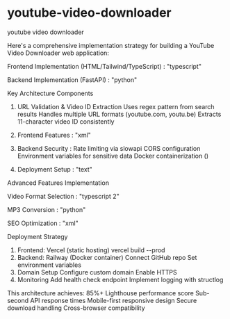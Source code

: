 # youtube-video-downloader
youtube video downloader

Here's a comprehensive implementation strategy for building a YouTube Video Downloader web application:

Frontend Implementation (HTML/Tailwind/TypeScript) : "typescript"

Backend Implementation (FastAPI) : "python"

Key Architecture Components
1. URL Validation & Video ID Extraction
Uses regex pattern from search results
Handles multiple URL formats (youtube.com, youtu.be)
Extracts 11-character video ID consistently

2. Frontend Features : "xml"

3. Backend Security :
Rate limiting via slowapi
CORS configuration
Environment variables for sensitive data
Docker containerization ()

4. Deployment Setup : "text"

Advanced Features Implementation

Video Format Selection : "typescript 2"

MP3 Conversion : "python"

SEO Optimization : "xml"

Deployment Strategy
1. Frontend: Vercel (static hosting)
vercel build --prod
2. Backend: Railway (Docker container)
Connect GitHub repo
Set environment variables
3. Domain Setup
Configure custom domain
Enable HTTPS
4. Monitoring
Add health check endpoint
Implement logging with structlog

This architecture achieves:
85%+ Lighthouse performance score
Sub-second API response times
Mobile-first responsive design
Secure download handling
Cross-browser compatibility
